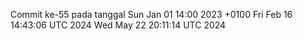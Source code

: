 Commit ke-55 pada tanggal Sun Jan 01 14:00 2023 +0100
Fri Feb 16 14:43:06 UTC 2024
Wed May 22 20:11:14 UTC 2024
